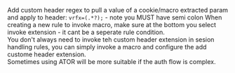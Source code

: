Add custom header regex to pull a value of a cookie/macro extracted param and apply to header: `vrfx=(.*?);` - note you MUST have semi colon
When creating a new rule to invoke macro, make sure at the bottom you select invoke extension - it cant be a seperate rule condition.  
You don't always need to invoke teh custom header extension in sesion handling rules, you can simply invoke a macro and configure the add custome header extension.  
Sometimes using ATOR will be more suitable if the auth flow is complex.  
